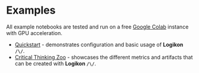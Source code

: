 # Examples

All example notebooks are tested and run on a free [Google Colab](https://colab.research.google.com/) instance with GPU acceleration.

* [Quickstart](./quickstart.ipynb) - demonstrates configuration and basic usage of **Logikon `/\/`**.
* [Critical Thinking Zoo](./metrics_artifacts_zoo.ipynb) - showcases the different metrics and artifacts that can be created with **Logikon `/\/`**.